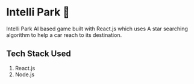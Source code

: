# Intelli Park 🚗

Intelli Park AI based game built with React.js which uses A star searching algorithm to help a car reach to its destination.

## Tech Stack Used

1. React.js
2. Node.js

